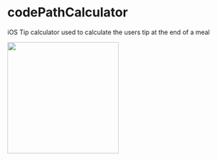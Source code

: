 # codePathCalculator
iOS Tip calculator used to calculate the users tip at the end of a meal 


<img src="https://im7.ezgif.com/tmp/ezgif-7-a94312d1f09c.gif" width=250><br>


